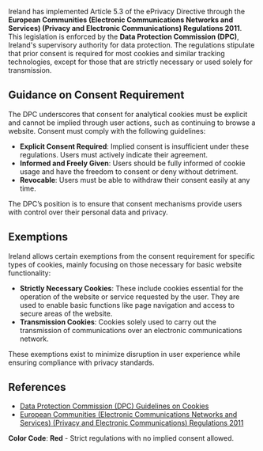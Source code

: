Ireland has implemented Article 5.3 of the ePrivacy Directive through the **European Communities (Electronic Communications Networks and Services) (Privacy and Electronic Communications) Regulations 2011**. This legislation is enforced by the **Data Protection Commission (DPC)**, Ireland's supervisory authority for data protection. The regulations stipulate that prior consent is required for most cookies and similar tracking technologies, except for those that are strictly necessary or used solely for transmission.

## Guidance on Consent Requirement
The DPC underscores that consent for analytical cookies must be explicit and cannot be implied through user actions, such as continuing to browse a website. Consent must comply with the following guidelines:

- **Explicit Consent Required**: Implied consent is insufficient under these regulations. Users must actively indicate their agreement.
- **Informed and Freely Given**: Users should be fully informed of cookie usage and have the freedom to consent or deny without detriment.
- **Revocable**: Users must be able to withdraw their consent easily at any time.

The DPC’s position is to ensure that consent mechanisms provide users with control over their personal data and privacy.

## Exemptions
Ireland allows certain exemptions from the consent requirement for specific types of cookies, mainly focusing on those necessary for basic website functionality:

- **Strictly Necessary Cookies**: These include cookies essential for the operation of the website or service requested by the user. They are used to enable basic functions like page navigation and access to secure areas of the website.
- **Transmission Cookies**: Cookies solely used to carry out the transmission of communications over an electronic communications network.

These exemptions exist to minimize disruption in user experience while ensuring compliance with privacy standards.

## References
- [Data Protection Commission (DPC) Guidelines on Cookies](https://www.dataprotection.ie/en/guidance-landing/cookies)
- [European Communities (Electronic Communications Networks and Services) (Privacy and Electronic Communications) Regulations 2011](http://www.irishstatutebook.ie/eli/2011/si/336/made/en/print)

**Color Code**: **Red** - Strict regulations with no implied consent allowed.